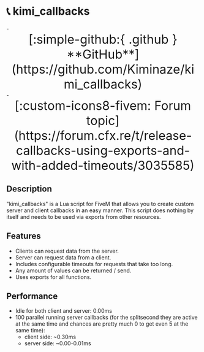 
# 📞 kimi_callbacks

<div class="grid cards" markdown>
- <center><span style="font-size: 32px;">[:simple-github:{ .github } **GitHub**](https://github.com/Kiminaze/kimi_callbacks)</span></center>
- <center><span style="font-size: 32px;">[:custom-icons8-fivem: Forum topic](https://forum.cfx.re/t/release-callbacks-using-exports-and-with-added-timeouts/3035585)</span></center>
</div>

## Description

"kimi_callbacks" is a Lua script for FiveM that allows you to create custom server and client 
callbacks in an easy manner. This script does nothing by itself and needs to be used via exports 
from other resources.

## Features

* Clients can request data from the server.
* Server can request data from a client.
* Includes configurable timeouts for requests that take too long.
* Any amount of values can be returned / send.
* Uses exports for all functions.

## Performance

* Idle for both client and server: 0.00ms
* 100 parallel running server callbacks (for the splitsecond they are active at the same time and 
  chances are pretty much 0 to get even 5 at the same time):
  * client side: ~0.30ms
  * server side: ~0.00-0.01ms
